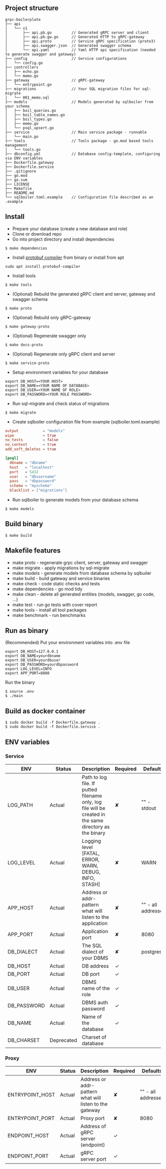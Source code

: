 ## Project structure
```
grpc-boilerplate
├── api
│   └── v1
│       ├── api.pb.go         // Generated gRPC server and client
│       ├── api.pb.gw.go      // Generated HTTP to gRPC-gateway
│       ├── api.proto         // Service gRPC specification (proto3)
│       ├── api.swagger.json  // Generated swagger schema
│       └── api.yaml          // Yaml HTTP api specification (needed to generate swagger and gateway)
├── config                    // Service configurations
│   └── config.go
├── controllers
│   ├── echo.go
│   └── memo.go
├── gateway                   // gRPC-gateway
│   └── entrypoint.go
├── migrations                // Your SQL migration files for sql-migrate
│   └── 001_memo.sql
├── models                    // Models generated by sqlboiler from your schema
│   ├── boil_queries.go
│   ├── boil_table_names.go
│   ├── boil_types.go
│   ├── memo.go
│   └── psql_upsert.go
├── service                   // Main service package - runnable
│   └── main.go
├── tools                     // Tools package - go.mod based tools management
│   └── tools.go
├── dbconfig.yml              // Database config-template, configuring via ENV variables
├── Dockerfile.gateway
├── Dockerfile.service
├── .gitignore
├── go.mod
├── go.sum
├── LICENSE
├── Makefile
├── README.md
└── sqlboiler.toml.example    // Configuration file described as an .example
```
## Install
* Prepare your database (create a new database and role)
* Clone or download repo
* Go into project directory and install dependencies
```shell script
$ make dependencies
```
* Install [protobuf compiler](https://github.com/google/protobuf/blob/master/README.md#protocol-compiler-installation) from binary or install from apt
```shell script
sudo apt install protobuf-compiler
```
* Install tools
 ```shell script
$ make tools
 ```
* (Optional) Rebuild the generated gRPC client and server, gateway and swagger schema
```shell script
$ make proto
```
* (Optional) Rebuild only gRPC-gateway
```shell script
$ make gateway-proto
```
* (Optional) Regenerate swagger only
```shell script
$ make docs-proto
```
* (Optional) Regenerate only gRPC client and server
```shell script
$ make service-proto
```
* Setup environment variables for your database
```shell script
export DB_HOST=<YOUR HOST>
export DB_NAME=<YOUR NAME OF DATABASE>
export DB_USER=<YOUR NAME OF ROLE>
export DB_PASSWORD=<YOUR ROLE PASSWORD>
```
* Run sql-migrate and check status of migrations
```shell script
$ make migrate
```
* Create sqlboiler configuration file from example (sqlboiler.toml.example)
```toml
output           = "models"
wipe             = true
no_tests         = false
no_context       = true
add_soft_deletes = true

[psql]
  dbname = "dbname"
  host   = "localhost"
  port   = 5432
  user   = "dbusername"
  pass   = "dbpassword"
  schema = "myschema"
  blacklist = ["migrations"]
```
* Run sqlboiler to generate models from your database schema
```shell script
$ make models
```

## Build binary
```shell script
$ make build
```

## Makefile features
- make proto - regenerate grpc client, server, gateway and swagger
- make migrate - apply migrations by sql-migrate
- make models - generate models from database schema by sqlbuiler
- make build - build gateway and service binaries
- make check - code static checks and tests
- make dependencies - go mod tidy
- make clean - delete all generated entities (models, swagger, go code, ...)
- make test - run go tests with cover report
- make tools - install all tool packages
- make benchmark - run benchmarks

## Run as binary
(Recommended) Put your environment variables into .env file
```.env
export DB_HOST=127.0.0.1
export DB_NAME=yourdbname
export DB_USER=yourdbuser
export DB_PASSWORD=yourdbpassword
export LOG_LEVEL=INFO
export APP_PORT=8080
```
Run the binary
```shell script
$ source .env
$ ./main
```

## Build as docker container
```shell script
$ sudo docker build -f Dockerfile.gateway .
$ sudo docker build -f Dockerfile.service .
```

## ENV variables
### Service
| ENV         | Status     | Description                                                                                             | Required | Defaults           |
|-------------|------------|---------------------------------------------------------------------------------------------------------|----------|--------------------|
| LOG_PATH    | Actual     | Path to log file. If putted filename only, log file will be created in the same directory as the binary | ✘        | "" - stdout        |
| LOG_LEVEL   | Actual     | Logging level [FATAL, ERROR, WARN, DEBUG, INFO, STASH]                                                  | ✘        | WARN               |
| APP_HOST    | Actual     | Address or addr-pattern what will listen to the application                                             | ✘        | "" - all addresses |
| APP_PORT    | Actual     | Application port                                                                                        | ✘        | 8080               |
| DB_DIALECT  | Actual     | The SQL dialect of your DBMS                                                                            | ✘        | postgres           |
| DB_HOST     | Actual     | DB address                                                                                              | ✓        |                    |
| DB_PORT     | Actual     | DB port                                                                                                 | ✓        |                    |
| DB_USER     | Actual     | DBMS name of the role                                                                                   | ✓        |                    |
| DB_PASSWORD | Actual     | DBMS auth password                                                                                      | ✓        |                    |
| DB_NAME     | Actual     | Name of the database                                                                                    | ✓        |                    |
| DB_CHARSET  | Deprecated | Charset of database                                                                                     |          |                    |

### Proxy
| ENV             | Status | Description                                             | Required | Defaults           |
|-----------------|--------|---------------------------------------------------------|----------|--------------------|
| ENTRYPOINT_HOST | Actual | Address or addr-pattern what will listen to the gateway | ✘        | "" - all addresses |
| ENTRYPOINT_PORT | Actual | Proxy port                                              | ✘        | 8080               |
| ENDPOINT_HOST   | Actual | Address of gRPC server (endpoint)                       | ✓        |                    |
| ENDPOINT_PORT   | Actual | gRPC server port                                        | ✓        |                    |